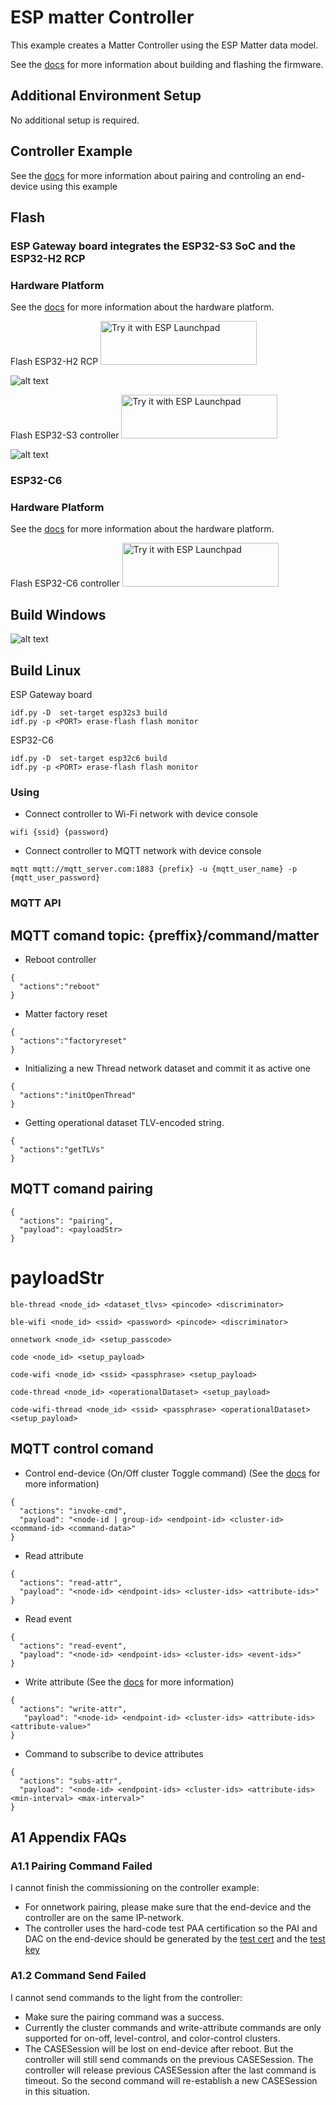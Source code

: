 # ESP matter Controller

This example creates a Matter Controller using the ESP Matter data model.

See the [docs](https://docs.espressif.com/projects/esp-matter/en/latest/esp32/developing.html) for more information about building and flashing the firmware.

## Additional Environment Setup

No additional setup is required.

## Controller Example

See the [docs](https://docs.espressif.com/projects/esp-matter/en/latest/esp32/developing.html#controller-example) for more information
about pairing and controling an end-device using this example

## Flash

### ESP Gateway board integrates the ESP32-S3 SoC and the ESP32-H2 RCP

### Hardware Platform

See the [docs](https://github.com/espressif/esp-thread-br#hardware-platforms) for more information about the hardware platform.

Flash ESP32-H2 RCP <a href="https://espressif.github.io/esp-launchpad/?flashConfigURL=https://live-control-project.github.io/bin/config.toml">
<img alt="Try it with ESP Launchpad" src="https://espressif.github.io/esp-launchpad/assets/try_with_launchpad.png" width="250" height="70">
</a>

![alt text](screen/esp-board_h2.jpg?raw=true)

Flash ESP32-S3 controller <a href="https://espressif.github.io/esp-launchpad/?flashConfigURL=https://live-control-project.github.io/bin/config.toml">
<img alt="Try it with ESP Launchpad" src="https://espressif.github.io/esp-launchpad/assets/try_with_launchpad.png" width="250" height="70">
</a>

![alt text](screen/esp-board_s3.jpg?raw=true)

### ESP32-C6

### Hardware Platform

See the [docs](https://www.espressif.com/en/products/socs/esp32-c6) for more information about the hardware platform.

Flash ESP32-C6 controller
<a href="https://espressif.github.io/esp-launchpad/?flashConfigURL=https://live-control-project.github.io/bin/config.toml">
<img alt="Try it with ESP Launchpad" src="https://espressif.github.io/esp-launchpad/assets/try_with_launchpad.png" width="250" height="70">
</a>

## Build Windows

![alt text](screen/Build_Windows.jpg?raw=true)

## Build Linux

ESP Gateway board

```
idf.py -D  set-target esp32s3 build
idf.py -p <PORT> erase-flash flash monitor
```

ESP32-C6

```
idf.py -D  set-target esp32c6 build
idf.py -p <PORT> erase-flash flash monitor
```

### Using

- Connect controller to Wi-Fi network with device console

```
wifi {ssid} {password}
```

- Connect controller to MQTT network with device console

```
mqtt mqtt://mqtt_server.com:1883 {prefix} -u {mqtt_user_name} -p {mqtt_user_password}
```

### MQTT API

## MQTT comand topic: {preffix}/command/matter

- Reboot controller

```
{
  "actions":"reboot"
}
```

- Matter factory reset

```
{
  "actions":"factoryreset"
}
```

- Initializing a new Thread network dataset and commit it as active one

```
{
  "actions":"initOpenThread"
}
```

- Getting operational dataset TLV-encoded string.

```
{
  "actions":"getTLVs"
}
```

## MQTT comand pairing

```
{
  "actions": "pairing",
  "payload": <payloadStr>
}
```

# payloadStr

```
ble-thread <node_id> <dataset_tlvs> <pincode> <discriminator>
```

```
ble-wifi <node_id> <ssid> <password> <pincode> <discriminator>
```

```
onnetwork <node_id> <setup_passcode>
```

```
code <node_id> <setup_payload>
```

```
code-wifi <node_id> <ssid> <passphrase> <setup_payload>
```

```
code-thread <node_id> <operationalDataset> <setup_payload>
```

```
code-wifi-thread <node_id> <ssid> <passphrase> <operationalDataset> <setup_payload>
```

## MQTT control comand

- Control end-device (On/Off cluster Toggle command) (See the [docs](https://docs.espressif.com/projects/esp-matter/en/latest/esp32/developing.html) for more information)

```
{
  "actions": "invoke-cmd",
  "payload": "<node-id | group-id> <endpoint-id> <cluster-id> <command-id> <command-data>"
}
```

- Read attribute

```
{
  "actions": "read-attr",
  "payload": "<node-id> <endpoint-ids> <cluster-ids> <attribute-ids>"
}
```

- Read event

```
{
  "actions": "read-event",
  "payload": "<node-id> <endpoint-ids> <cluster-ids> <event-ids>"
}
```

- Write attribute (See the [docs](https://docs.espressif.com/projects/esp-matter/en/latest/esp32/developing.html) for more information)

```
{
  "actions": "write-attr",
   "payload": "<node-id> <endpoint-id> <cluster-ids> <attribute-ids> <attribute-value>"
}
```

- Command to subscribe to device attributes

```
{
  "actions": "subs-attr",
  "payload": "<node-id> <endpoint-ids> <cluster-ids> <attribute-ids> <min-interval> <max-interval>"
}
```

## A1 Appendix FAQs

### A1.1 Pairing Command Failed

I cannot finish the commissioning on the controller example:

- For onnetwork pairing, please make sure that the end-device and the controller are on the same IP-network.
- The controller uses the hard-code test PAA certification so the PAI and DAC on the end-device should be generated by the [test cert](https://github.com/espressif/connectedhomeip/blob/4f7669b052b16bd054227376e1bbadac85419793/credentials/test/attestation/Chip-Test-PAA-NoVID-Cert.pem) and the [test key](https://github.com/espressif/connectedhomeip/blob/4f7669b052b16bd054227376e1bbadac85419793/credentials/test/attestation/Chip-Test-PAA-NoVID-Key.pem)

### A1.2 Command Send Failed

I cannot send commands to the light from the controller:

- Make sure the pairing command was a success.
- Currently the cluster commands and write-attribute commands are only supported for on-off, level-control, and color-control clusters.
- The CASESession will be lost on end-device after reboot. But the controller will still send commands on the previous CASESession. The controller will release previous CASESession after the last command is timeout. So the second command will re-establish a new CASESession in this situation.
